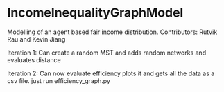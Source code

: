 # IncomeInequalityGraphModel
Modelling of an agent based fair income distribution. 
Contributors: Rutvik Rau and Kevin Jiang

Iteration 1: Can create a random MST and adds random networks and evaluates distance

Iteration 2: Can now evaluate efficiency plots it and gets all the data as a csv file. just run efficiency_graph.py
